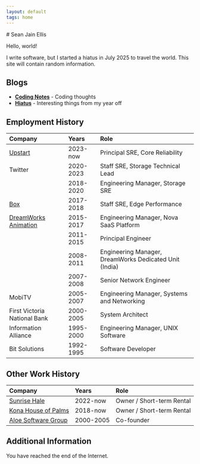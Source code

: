 ```yaml
---
layout: default
tags: home
---
```


<div class="home-content">
# Sean Jain Ellis

Hello, world!

I write software, but I started a hiatus in July 2025 to travel the
world. This site will contain random information.
</div>

## Blogs

- **[Coding Notes](/coding/)** - Coding thoughts
- **[Hiatus](/hiatus/)** - Interesting things from my year off

## Employment History

| Company | Years | Role |
| :--- | :--- | :--- |
| [Upstart](https://upstart.com/) | 2023-now | Principal SRE, Core Reliability |
| Twitter | 2020-2023 | Staff SRE, Storage Technical Lead |
| | 2018-2020 | Engineering Manager, Storage SRE |
| [Box](https://box.com/) | 2017-2018 | Staff SRE, Edge Performance |
| [DreamWorks Animation](https://www.dreamworks.com/) | 2015-2017 | Engineering Manager, Nova SaaS Platform |
| | 2011-2015 | Principal Engineer |
| | 2008-2011 | Engineering Manager, DreamWorks Dedicated Unit (India) |
| | 2007-2008 | Senior Network Engineer |
| MobiTV | 2005-2007 | Engineering Manager, Systems and Networking |
| First Victoria National Bank | 2000-2005 | System Architect |
| Information Alliance | 1995-2000 | Engineering Manager, UNIX Software |
| Bit Solutions | 1992-1995 | Software Developer |

## Other Work History

| Company | Years | Role |
| :--- | :--- | :--- |
| [Sunrise Hale](https://sunrisehale.com/) | 2022-now | Owner / Short-term Rental |
| [Kona House of Palms](https://konahop.com/) | 2018-now | Owner / Short-term Rental |
| [Aloe Software Group](https://ondatasuite.com/) | 2000-2005 | Co-founder |

## Additional Information

You have reached the end of the Internet.
